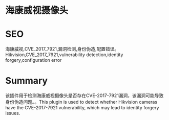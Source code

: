 # 海康威视摄像头
# SEO
海康威视,CVE_2017_7921,漏洞检测,身份伪造,配置错误。Hikvision,CVE_2017_7921,vulnerability detection,identity forgery,configuration error
# Summary
该插件用于检测海康威视摄像头是否存在CVE-2017-7921漏洞，该漏洞可能导致身份伪造问题。。This plugin is used to detect whether Hikvision cameras have the CVE-2017-7921 vulnerability, which may lead to identity forgery issues.
